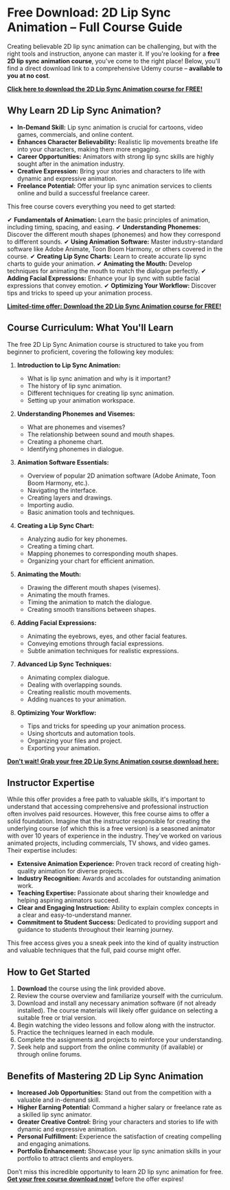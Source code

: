 # Free Download: 2D Lip Sync Animation – Full Course Guide

Creating believable 2D lip sync animation can be challenging, but with the right tools and instruction, anyone can master it. If you're looking for a **free 2D lip sync animation course**, you've come to the right place! Below, you'll find a direct download link to a comprehensive Udemy course – **available to you at no cost**.

[**Click here to download the 2D Lip Sync Animation course for FREE!**](https://udemywork.com/2d-lip-sync-animation)

## Why Learn 2D Lip Sync Animation?

*   **In-Demand Skill:** Lip sync animation is crucial for cartoons, video games, commercials, and online content.
*   **Enhances Character Believability:** Realistic lip movements breathe life into your characters, making them more engaging.
*   **Career Opportunities:** Animators with strong lip sync skills are highly sought after in the animation industry.
*   **Creative Expression:** Bring your stories and characters to life with dynamic and expressive animation.
*   **Freelance Potential:** Offer your lip sync animation services to clients online and build a successful freelance career.

This free course covers everything you need to get started:

✔ **Fundamentals of Animation:** Learn the basic principles of animation, including timing, spacing, and easing.
✔ **Understanding Phonemes:** Discover the different mouth shapes (phonemes) and how they correspond to different sounds.
✔ **Using Animation Software:** Master industry-standard software like Adobe Animate, Toon Boom Harmony, or others covered in the course.
✔ **Creating Lip Sync Charts:** Learn to create accurate lip sync charts to guide your animation.
✔ **Animating the Mouth:** Develop techniques for animating the mouth to match the dialogue perfectly.
✔ **Adding Facial Expressions:** Enhance your lip sync with subtle facial expressions that convey emotion.
✔ **Optimizing Your Workflow:** Discover tips and tricks to speed up your animation process.

[**Limited-time offer: Download the 2D Lip Sync Animation course for FREE!**](https://udemywork.com/2d-lip-sync-animation)

## Course Curriculum: What You'll Learn

The free 2D Lip Sync Animation course is structured to take you from beginner to proficient, covering the following key modules:

1.  **Introduction to Lip Sync Animation:**
    *   What is lip sync animation and why is it important?
    *   The history of lip sync animation.
    *   Different techniques for creating lip sync animation.
    *   Setting up your animation workspace.

2.  **Understanding Phonemes and Visemes:**
    *   What are phonemes and visemes?
    *   The relationship between sound and mouth shapes.
    *   Creating a phoneme chart.
    *   Identifying phonemes in dialogue.

3.  **Animation Software Essentials:**
    *   Overview of popular 2D animation software (Adobe Animate, Toon Boom Harmony, etc.).
    *   Navigating the interface.
    *   Creating layers and drawings.
    *   Importing audio.
    *   Basic animation tools and techniques.

4.  **Creating a Lip Sync Chart:**
    *   Analyzing audio for key phonemes.
    *   Creating a timing chart.
    *   Mapping phonemes to corresponding mouth shapes.
    *   Organizing your chart for efficient animation.

5.  **Animating the Mouth:**
    *   Drawing the different mouth shapes (visemes).
    *   Animating the mouth frames.
    *   Timing the animation to match the dialogue.
    *   Creating smooth transitions between shapes.

6.  **Adding Facial Expressions:**
    *   Animating the eyebrows, eyes, and other facial features.
    *   Conveying emotions through facial expressions.
    *   Subtle animation techniques for realistic expressions.

7.  **Advanced Lip Sync Techniques:**
    *   Animating complex dialogue.
    *   Dealing with overlapping sounds.
    *   Creating realistic mouth movements.
    *   Adding nuances to your animation.

8.  **Optimizing Your Workflow:**
    *   Tips and tricks for speeding up your animation process.
    *   Using shortcuts and automation tools.
    *   Organizing your files and project.
    *   Exporting your animation.

[**Don't wait! Grab your free 2D Lip Sync Animation course download here:**](https://udemywork.com/2d-lip-sync-animation)

## Instructor Expertise

While this offer provides a free path to valuable skills, it's important to understand that accessing comprehensive and professional instruction often involves paid resources. However, this free course aims to offer a solid foundation. Imagine that the instructor responsible for creating the underlying course (of which this is a free version) is a seasoned animator with over 10 years of experience in the industry. They've worked on various animated projects, including commercials, TV shows, and video games. Their expertise includes:

*   **Extensive Animation Experience:** Proven track record of creating high-quality animation for diverse projects.
*   **Industry Recognition:** Awards and accolades for outstanding animation work.
*   **Teaching Expertise:** Passionate about sharing their knowledge and helping aspiring animators succeed.
*   **Clear and Engaging Instruction:** Ability to explain complex concepts in a clear and easy-to-understand manner.
*   **Commitment to Student Success:** Dedicated to providing support and guidance to students throughout their learning journey.

This free access gives you a sneak peek into the kind of quality instruction and valuable techniques that the full, paid course might offer.

## How to Get Started

1.  **Download** the course using the link provided above.
2.  Review the course overview and familiarize yourself with the curriculum.
3.  Download and install any necessary animation software (if not already installed). The course materials will likely offer guidance on selecting a suitable free or trial version.
4.  Begin watching the video lessons and follow along with the instructor.
5.  Practice the techniques learned in each module.
6.  Complete the assignments and projects to reinforce your understanding.
7.  Seek help and support from the online community (if available) or through online forums.

## Benefits of Mastering 2D Lip Sync Animation

*   **Increased Job Opportunities:** Stand out from the competition with a valuable and in-demand skill.
*   **Higher Earning Potential:** Command a higher salary or freelance rate as a skilled lip sync animator.
*   **Greater Creative Control:** Bring your characters and stories to life with dynamic and expressive animation.
*   **Personal Fulfillment:** Experience the satisfaction of creating compelling and engaging animations.
*   **Portfolio Enhancement:** Showcase your lip sync animation skills in your portfolio to attract clients and employers.

Don’t miss this incredible opportunity to learn 2D lip sync animation for free. **[Get your free course download now!](https://udemywork.com/2d-lip-sync-animation)** before the offer expires!
